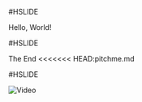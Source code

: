 #HSLIDE

Hello, World!

#HSLIDE

The End
<<<<<<< HEAD:pitchme.md

#HSLIDE

![Video](https://www.youtube.com/watch?v=OR4JaAmA9rk)

